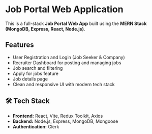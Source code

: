 # Job Portal Web Application 

This is a full-stack **Job Portal Web App** built using the **MERN Stack (MongoDB, Express, React, Node.js)**.

##  Features

-  User Registration and Login (Job Seeker & Company)
-  Recruiter Dashboard for posting and managing jobs
-  Job search and filtering
-  Apply for jobs feature
-  Job details page
-  Clean and responsive UI with modern tech stack

## 🛠 Tech Stack

- **Frontend:** React, Vite, Redux Toolkit, Axios
- **Backend:** Node.js, Express, MongoDB, Mongoose
- **Authentication:** Clerk 
